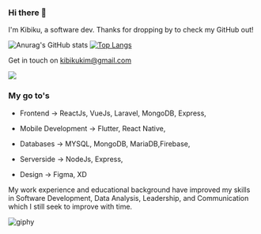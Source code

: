 ### Hi there 👋
I'm Kibiku, a software dev. Thanks for dropping by to check my GitHub out!

![Anurag's GitHub stats](https://github-readme-stats.vercel.app/api?username=briankibiku&show_icons=true&theme=radical) 
[![Top Langs](https://github-readme-stats.vercel.app/api/top-langs/?username=briankibiku&layout=compact)](https://github.com/anuraghazra/github-readme-stats)

Get in touch on kibikukim@gmail.com

![](https://visitor-badge.glitch.me/badge?page_id=briankibiku.briankibiku)

### My go to's

- Frontend -> ReactJs, VueJs, Laravel, MongoDB, Express,

- Mobile Development -> Flutter, React Native,

- Databases -> MYSQL, MongoDB, MariaDB,Firebase,

- Serverside -> NodeJs, Express,

- Design -> Figma, XD

My work experience and educational background have improved my skills in Software Development, Data Analysis, Leadership, and Communication which I still seek to improve with time.

![giphy](https://user-images.githubusercontent.com/10972674/177987735-e26fa876-45be-4158-a047-8c3f10cd0323.gif)

<!--
**briankibiku/briankibiku** is a ✨ _special_ ✨ repository because its `README.md` (this file) appears on your GitHub profile.

Here are some ideas to get you started:

- 🔭 I’m currently working on ...
- 🌱 I’m currently learning ...
- 👯 I’m looking to collaborate on ...
- 🤔 I’m looking for help with ...
- 💬 Ask me about ...
- 📫 How to reach me: ...
- 😄 Pronouns: ...
- ⚡ Fun fact: ...
-->
